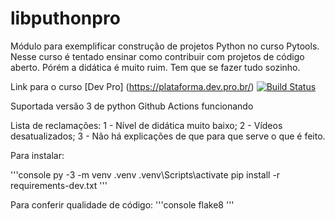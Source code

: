 # libputhonpro
Módulo para exemplificar construção de projetos Python no curso Pytools. 
Nesse curso é tentado ensinar como contribuir com projetos de código aberto.
Pórém a didática é muito ruim.
Tem que se fazer tudo sozinho.

Link para o curso [Dev Pro] (https://plataforma.dev.pro.br/)
[![Build Status](https://app.travis-ci.com/Michel4lves/libputhonpro.svg?branch=master)](https://app.travis-ci.com/Michel4lves/libputhonpro)

Suportada versão 3 de python
Github Actions funcionando

Lista de reclamações:
1 - Nível de didática muito baixo;
2 - Vídeos desatualizados;
3 - Não há explicações de que para que serve o que é feito.

Para instalar:

'''console
py -3 -m venv .venv
.venv\Scripts\activate
pip install -r requirements-dev.txt
'''

Para conferir qualidade de código:
'''console
flake8
'''

